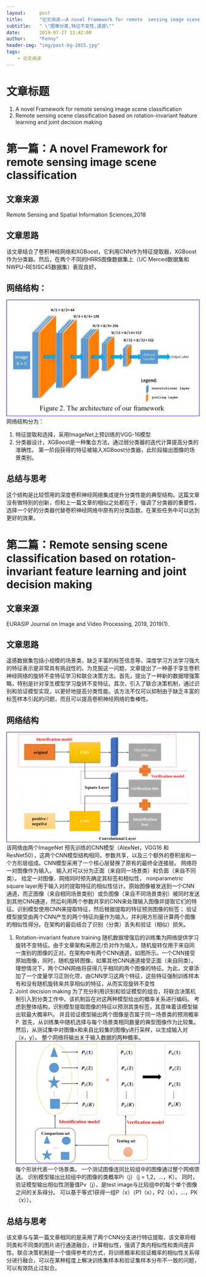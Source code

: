 ```yaml
---
layout:     post
title:      "论文阅读——A novel Framework for remote  sensing image scene classification & Remote sensing scene classification based on rotation-invariant feature learning and joint decision making "
subtitle:   " \"图像分类,特征不变性,遥感\""
date:       2019-07-27 13:42:00
author:     "Fenny"
header-img: "img/post-bg-2015.jpg"
tags:
    - 论文阅读
---
```


# 文章标题
1. A novel Framework for remote  sensing image scene classification  
2. Remote sensing scene classification based on rotation-invariant feature learning and joint decision making
# 第一篇：A novel Framework for remote  sensing image scene classification  
## 文章来源
Remote Sensing and Spatial Information Sciences,2018
## 文章思路
该文章结合了卷积神经网络和XGBoost，它利用CNN作为特征提取器，XGBoost作为分类器。然后，在两个不同的HRRS图像数据集上（UC Merced数据集和NWPU-RESISC45数据集）表现良好。
## 网络结构：
![xg](https://github.com/Fennyhhh/Fennyhhh.github.io/blob/master/paper_img/xg.jpg)
网络结构分为：
1. 特征提取和选择，采用ImageNet上预训练的VGG-16模型
2. 分类器设计，XGBoost是一种集合方法，通过弱分类器的迭代计算提高分类的准确性。 第一阶段获得的特征被输入XGBoost分类器，此阶段输出图像的场景类别。
## 总结与思考
这个结构是比较惯用的深度卷积神经网络集成提升分类性能的典型结构。这篇文章没有做特别的创新，但和上一篇文章的相似之处都在于，强调了分类器的重要性，选择一个好的分类器代替卷积神经网络中原有的分类函数，在某些任务中可以达到更好的效果。


# 第二篇：Remote sensing scene classification based on rotation-invariant feature learning and joint decision making
## 文章来源
EURASIP Journal on Image and Video Processing, 2019, 2019(1).
## 文章思路
遥感数据集包括小规模的场景类，缺乏丰富的标签信息等，深度学习方法学习强大的特征表示是非常具有挑战性的。为克服这一问题，文章提出了一种基于孪生卷积神经网络的旋转不变特征学习和联合决策方法。首先，提出了一种新的数据增强策略，特别是针对孪生模型学习旋转不变特征。其次，引入了联合决策机制，通过识别和验证模型实现，以更好地提高分类性能。该方法不仅可以抑制由于缺乏丰富的标签样本引起的问题，而且可以提高卷积神经网络的鲁棒性。
## 网络结构
![identification.jpg](https://github.com/Fennyhhh/Fennyhhh.github.io/blob/master/paper_img/identification.jpg)
该网络由两个ImageNet 预先训练的CNN模型（AlexNet，VGG16 和ResNet50），这两个CNN模型结构相同，参数共享，以及三个额外的卷积层和一个方形层组成。CNN模型采用了一个核心层替换了原有的最终全连接层。
网络将一对图像作为输入。 输入对可以分为正面（来自同一场景类）和负面（来自不同类）。 给定一对图像，网络同时预先确定其标签和相似性， nonparametric square layer用于输入对的提取特征的相似性估计。原始图像被发送到一个CNN通道，而正图像（来自相同场景类别）或负图像（来自不同场景类别）被同时发送到其他CNN通道，然后利用两个参数共享的CNN来处理输入图像并提取它们的特征。识别模型使用CNN来提取特征，然后根据提取的特征预测图像的标签； 验证模型接受由两个CNN产生的两个特征向量作为输入，并利用方形层计算两个图像的相似性得分。在架构的最后结合了识别（分类）丢失和验证（相似）损失。
1. Rotation-invariant feature training
随机数据增强后的训练集为网络提供学习旋转不变特征。由于文章架构采用正/负对作为输入，随机旋转仅用于来自同一类别的图像的正对。在架构中有两个CNN通道，如图所示。一个CNN接受原始图像，同时，随机旋转图像，如果其他CNN通道接受正面（来自同类）。理想情况下，两个CNN网络将获得几乎相同的两个图像的特征。为此，文章添加了一个度量学习正则化项，由CNN学习这两个特征，这些特征强制训练样本有和没有随机旋转来共享相似的特征，从而实现旋转不变性
2. Joint decision making
为了充分利用识别和验证模型的组合，将联合决策机制引入到分类工作中。该机制旨在对这两种模型给出的概率关系进行编码。 考虑到整体结构，识别模型提取图像的特征以预测其类标签，其意味着该模型输出软最大概率Pi。 并且验证模型输出两个图像是否属于同一场景类的预测概率P. 首先，从训练集中随机选择与每个场景类相同数量的典型图像作为比较集。 然后，从测试集中对图像x和来自比较集的图像y进行采样，以生成输入对（x，y）。 整个网络将输出关于输入数据的两种概率。
![jdm](https://github.com/Fennyhhh/Fennyhhh.github.io/blob/master/paper_img/jdm.jpg)
每个形状代表一个场景类。 一个测试图像连同比较组中的图像通过整个网络馈送。 识别模型输出比较组中的图像的类概率Pi（j）（j = 1,2，...，K）。 同时，验证模型输出相似性测量值Pv（j），是test image与比较组中的每个单个图像之间的关系得分。 可以基于等式1获得一组P（x）（P1（x），P2（x），...，PK（x））。
## 总结与思考
该文章与与第一篇文章相同的是采用了两个CNN分支进行特征提取，该文章将相同类和不同类的图片进行通道融合，计算相似性，强调了类内相似性和类间差异性。联合决策机制是一个值得参考的方式，将训练概率和验证概率的相似性关系得分进行融合，可以在某种程度上解决训练集样本和验证集样本分布不一致的问题，可以有效防止过拟合。

